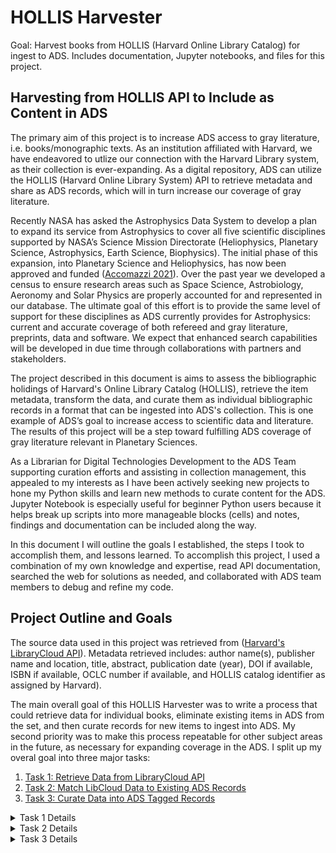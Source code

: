 # HOLLIS Harvester
Goal: Harvest books from HOLLIS (Harvard Online Library Catalog) for ingest to ADS. 
Includes documentation, Jupyter notebooks, and files for this project.

## Harvesting from HOLLIS API to Include as Content in ADS

The primary aim of this project is to increase ADS access to gray literature, i.e. books/monographic texts. As an institution affiliated with Harvard, we have endeavored to utlize our connection with the Harvard Library system, as their collection is ever-expanding. As a digital repository, ADS can utilize the HOLLIS (Harvard Online Library System) API to retrieve metadata and share as ADS records, which will in turn increase our coverage of gray literature.

Recently NASA has asked the Astrophysics Data System to develop a plan to expand its service from Astrophysics to cover all five scientific disciplines supported by NASA’s Science Mission Directorate (Heliophysics, Planetary Science, Astrophysics, Earth Science, Biophysics). The initial phase of this expansion, into Planetary Science and Heliophysics, has now been approved and funded ([Accomazzi 2021](https://ui.adsabs.harvard.edu/abs/2021AAS...23813203A/abstract)). Over the past year we developed a census to ensure research areas such as Space Science, Astrobiology, Aeronomy and Solar Physics are properly accounted for and represented in our database. The ultimate goal of this effort is to provide the same level of support for these disciplines as ADS currently provides for Astrophysics: current and accurate coverage of both refereed and gray literature, preprints, data and software. We expect that enhanced search capabilities will be developed in due time through collaborations with partners and stakeholders.

The project described in this document is aims to assess the bibliographic holidings of Harvard's Online Library Catalog (HOLLIS), retrieve the item metadata, transform the data, and curate them as individual bibliographic records in a format that can be ingested into ADS's collection. This is one example of ADS’s goal to increase access to scientific data and literature. The results of this project will be a step toward fulfilling ADS coverage of gray literature relevant in Planetary Sciences.

As a Librarian for Digital Technologies Development to the ADS Team supporting curation efforts and assisting in collection management, this appealed to my interests as I have been actively seeking new projects to hone my Python skills and learn new methods to curate content for the ADS. Jupyter Notebook is especially useful for beginner Python users because it helps break up scripts into more manageable blocks (cells) and notes, findings and documentation can be included along the way.
 
In this document I will outline the goals I established, the steps I took to accomplish them, and lessons learned. To accomplish this project, I used a combination of my own knowledge and expertise, read API documentation, searched the web for solutions as needed, and collaborated with ADS team members to debug and refine my code.

## Project Outline and Goals

The source data used in this project was retrieved from ([Harvard's LibraryCloud API](https://wiki.harvard.edu/confluence/display/LibraryStaffDoc/LibraryCloud)). Metadata retrieved includes: author name(s), publisher name and location, title, abstract, publication date (year), DOI if available, ISBN if available, OCLC number if available, and HOLLIS catalog identifier as assigned by Harvard).

The main overall goal of this HOLLIS Harvester was to write a process that could retrieve data for individual books, eliminate existing items in ADS from the set, and then curate records for new items to ingest into ADS. My second priority was to make this process repeatable for other subject areas in the future, as necessary for expanding coverage in the ADS. I split up my overal goal into three major tasks:

1. [Task 1: Retrieve Data from LibraryCloud API](#libcloud-api)
2. [Task 2: Match LibCloud Data to Existing ADS Records](#bibcode-match)
3. [Task 3: Curate Data into ADS Tagged Records](#ads-records)

<details>
 <summary>Task 1 Details</summary>
 
## <a name="libcloud-api">Task 1: Retrieve Data from LibraryCloud API</a>
  
my text here
</details>

<details>
 <summary>Task 2 Details</summary>
 
## <a name="bibcode-match">Task 2: Match LibCloud Data to Existing ADS Records</a>
  
my text here
</details>

<details>
 <summary>Task 3 Details</summary>
 
## <a name="ads-records">Task 3: Curate Data into ADS Tagged Records</a>
  
my text here
</details>
